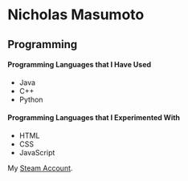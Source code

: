 # Nicholas Masumoto
## Programming
#### Programming Languages that I Have Used
- Java
- C++
- Python
#### Programming Languages that I Experimented With
- HTML
- CSS
- JavaScript


My [Steam Account](https://steamcommunity.com/profiles/76561198151230179/). 


